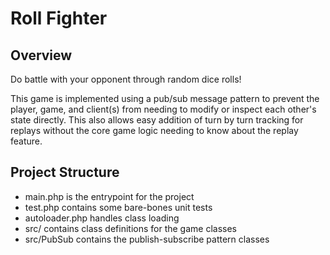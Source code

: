 # Roll Fighter

## Overview
Do battle with your opponent through random dice rolls!

This game is implemented using a pub/sub message pattern to prevent the player, game, and client(s) from needing to modify or inspect each other's state directly. This also allows easy addition of turn by turn tracking for replays without the core game logic needing to know about the replay feature.

## Project Structure
* main.php is the entrypoint for the project
* test.php contains some bare-bones unit tests
* autoloader.php handles class loading
* src/ contains class definitions for the game classes
* src/PubSub contains the publish-subscribe pattern classes

